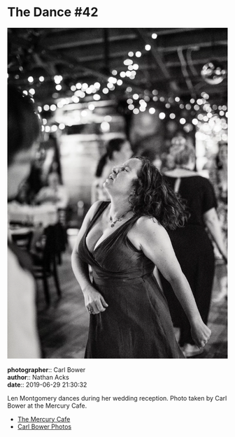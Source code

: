 # The Dance #42

![Len Montgomery dances during her wedding reception](assets/2019-06-29-set-4-the-dance-42.webp)

**photographer**:: Carl Bower  
**author**:: Nathan Acks  
**date**:: 2019-06-29 21:30:32

Len Montgomery dances during her wedding reception. Photo taken by Carl Bower at the Mercury Cafe.

* [The Mercury Cafe](http://mercurycafe.com)
* [Carl Bower Photos](https://carlbowerphotos.com)
